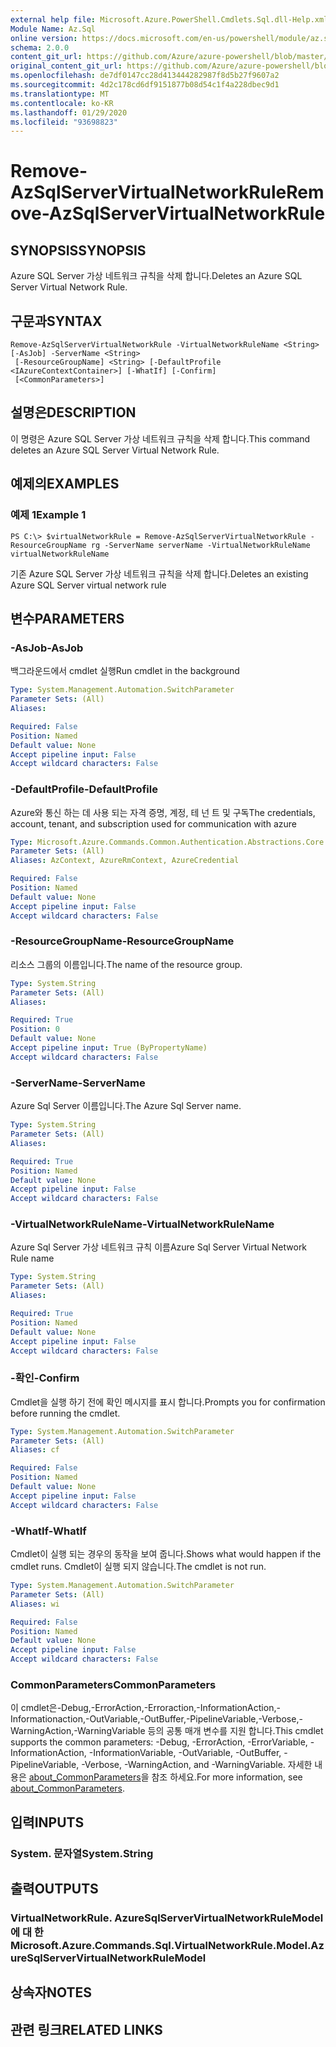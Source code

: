 ```yaml
---
external help file: Microsoft.Azure.PowerShell.Cmdlets.Sql.dll-Help.xml
Module Name: Az.Sql
online version: https://docs.microsoft.com/en-us/powershell/module/az.sql/remove-azsqlservervirtualnetworkrule
schema: 2.0.0
content_git_url: https://github.com/Azure/azure-powershell/blob/master/src/Sql/Sql/help/Remove-AzSqlServerVirtualNetworkRule.md
original_content_git_url: https://github.com/Azure/azure-powershell/blob/master/src/Sql/Sql/help/Remove-AzSqlServerVirtualNetworkRule.md
ms.openlocfilehash: de7df0147cc28d413444282987f8d5b27f9607a2
ms.sourcegitcommit: 4d2c178cd6df9151877b08d54c1f4a228dbec9d1
ms.translationtype: MT
ms.contentlocale: ko-KR
ms.lasthandoff: 01/29/2020
ms.locfileid: "93698823"
---
```

# <span data-ttu-id="7c5bd-101">Remove-AzSqlServerVirtualNetworkRule</span><span class="sxs-lookup"><span data-stu-id="7c5bd-101">Remove-AzSqlServerVirtualNetworkRule</span></span>

## <span data-ttu-id="7c5bd-102">SYNOPSIS</span><span class="sxs-lookup"><span data-stu-id="7c5bd-102">SYNOPSIS</span></span>
<span data-ttu-id="7c5bd-103">Azure SQL Server 가상 네트워크 규칙을 삭제 합니다.</span><span class="sxs-lookup"><span data-stu-id="7c5bd-103">Deletes an Azure SQL Server Virtual Network Rule.</span></span>

## <span data-ttu-id="7c5bd-104">구문과</span><span class="sxs-lookup"><span data-stu-id="7c5bd-104">SYNTAX</span></span>

```
Remove-AzSqlServerVirtualNetworkRule -VirtualNetworkRuleName <String> [-AsJob] -ServerName <String>
 [-ResourceGroupName] <String> [-DefaultProfile <IAzureContextContainer>] [-WhatIf] [-Confirm]
 [<CommonParameters>]
```

## <span data-ttu-id="7c5bd-105">설명은</span><span class="sxs-lookup"><span data-stu-id="7c5bd-105">DESCRIPTION</span></span>
<span data-ttu-id="7c5bd-106">이 명령은 Azure SQL Server 가상 네트워크 규칙을 삭제 합니다.</span><span class="sxs-lookup"><span data-stu-id="7c5bd-106">This command deletes an Azure SQL Server Virtual Network Rule.</span></span>

## <span data-ttu-id="7c5bd-107">예제의</span><span class="sxs-lookup"><span data-stu-id="7c5bd-107">EXAMPLES</span></span>

### <span data-ttu-id="7c5bd-108">예제 1</span><span class="sxs-lookup"><span data-stu-id="7c5bd-108">Example 1</span></span>
```
PS C:\> $virtualNetworkRule = Remove-AzSqlServerVirtualNetworkRule -ResourceGroupName rg -ServerName serverName -VirtualNetworkRuleName virtualNetworkRuleName
```

<span data-ttu-id="7c5bd-109">기존 Azure SQL Server 가상 네트워크 규칙을 삭제 합니다.</span><span class="sxs-lookup"><span data-stu-id="7c5bd-109">Deletes an existing Azure SQL Server virtual network rule</span></span>

## <span data-ttu-id="7c5bd-110">변수</span><span class="sxs-lookup"><span data-stu-id="7c5bd-110">PARAMETERS</span></span>

### <span data-ttu-id="7c5bd-111">-AsJob</span><span class="sxs-lookup"><span data-stu-id="7c5bd-111">-AsJob</span></span>
<span data-ttu-id="7c5bd-112">백그라운드에서 cmdlet 실행</span><span class="sxs-lookup"><span data-stu-id="7c5bd-112">Run cmdlet in the background</span></span>

```yaml
Type: System.Management.Automation.SwitchParameter
Parameter Sets: (All)
Aliases:

Required: False
Position: Named
Default value: None
Accept pipeline input: False
Accept wildcard characters: False
```

### <span data-ttu-id="7c5bd-113">-DefaultProfile</span><span class="sxs-lookup"><span data-stu-id="7c5bd-113">-DefaultProfile</span></span>
<span data-ttu-id="7c5bd-114">Azure와 통신 하는 데 사용 되는 자격 증명, 계정, 테 넌 트 및 구독</span><span class="sxs-lookup"><span data-stu-id="7c5bd-114">The credentials, account, tenant, and subscription used for communication with azure</span></span>

```yaml
Type: Microsoft.Azure.Commands.Common.Authentication.Abstractions.Core.IAzureContextContainer
Parameter Sets: (All)
Aliases: AzContext, AzureRmContext, AzureCredential

Required: False
Position: Named
Default value: None
Accept pipeline input: False
Accept wildcard characters: False
```

### <span data-ttu-id="7c5bd-115">-ResourceGroupName</span><span class="sxs-lookup"><span data-stu-id="7c5bd-115">-ResourceGroupName</span></span>
<span data-ttu-id="7c5bd-116">리소스 그룹의 이름입니다.</span><span class="sxs-lookup"><span data-stu-id="7c5bd-116">The name of the resource group.</span></span>

```yaml
Type: System.String
Parameter Sets: (All)
Aliases:

Required: True
Position: 0
Default value: None
Accept pipeline input: True (ByPropertyName)
Accept wildcard characters: False
```

### <span data-ttu-id="7c5bd-117">-ServerName</span><span class="sxs-lookup"><span data-stu-id="7c5bd-117">-ServerName</span></span>
<span data-ttu-id="7c5bd-118">Azure Sql Server 이름입니다.</span><span class="sxs-lookup"><span data-stu-id="7c5bd-118">The Azure Sql Server name.</span></span>

```yaml
Type: System.String
Parameter Sets: (All)
Aliases:

Required: True
Position: Named
Default value: None
Accept pipeline input: False
Accept wildcard characters: False
```

### <span data-ttu-id="7c5bd-119">-VirtualNetworkRuleName</span><span class="sxs-lookup"><span data-stu-id="7c5bd-119">-VirtualNetworkRuleName</span></span>
<span data-ttu-id="7c5bd-120">Azure Sql Server 가상 네트워크 규칙 이름</span><span class="sxs-lookup"><span data-stu-id="7c5bd-120">Azure Sql Server Virtual Network Rule name</span></span>

```yaml
Type: System.String
Parameter Sets: (All)
Aliases:

Required: True
Position: Named
Default value: None
Accept pipeline input: False
Accept wildcard characters: False
```

### <span data-ttu-id="7c5bd-121">-확인</span><span class="sxs-lookup"><span data-stu-id="7c5bd-121">-Confirm</span></span>
<span data-ttu-id="7c5bd-122">Cmdlet을 실행 하기 전에 확인 메시지를 표시 합니다.</span><span class="sxs-lookup"><span data-stu-id="7c5bd-122">Prompts you for confirmation before running the cmdlet.</span></span>

```yaml
Type: System.Management.Automation.SwitchParameter
Parameter Sets: (All)
Aliases: cf

Required: False
Position: Named
Default value: None
Accept pipeline input: False
Accept wildcard characters: False
```

### <span data-ttu-id="7c5bd-123">-WhatIf</span><span class="sxs-lookup"><span data-stu-id="7c5bd-123">-WhatIf</span></span>
<span data-ttu-id="7c5bd-124">Cmdlet이 실행 되는 경우의 동작을 보여 줍니다.</span><span class="sxs-lookup"><span data-stu-id="7c5bd-124">Shows what would happen if the cmdlet runs.</span></span>
<span data-ttu-id="7c5bd-125">Cmdlet이 실행 되지 않습니다.</span><span class="sxs-lookup"><span data-stu-id="7c5bd-125">The cmdlet is not run.</span></span>

```yaml
Type: System.Management.Automation.SwitchParameter
Parameter Sets: (All)
Aliases: wi

Required: False
Position: Named
Default value: None
Accept pipeline input: False
Accept wildcard characters: False
```

### <span data-ttu-id="7c5bd-126">CommonParameters</span><span class="sxs-lookup"><span data-stu-id="7c5bd-126">CommonParameters</span></span>
<span data-ttu-id="7c5bd-127">이 cmdlet은-Debug,-ErrorAction,-Erroraction,-InformationAction,-Informationaction,-OutVariable,-OutBuffer,-PipelineVariable,-Verbose,-WarningAction,-WarningVariable 등의 공통 매개 변수를 지원 합니다.</span><span class="sxs-lookup"><span data-stu-id="7c5bd-127">This cmdlet supports the common parameters: -Debug, -ErrorAction, -ErrorVariable, -InformationAction, -InformationVariable, -OutVariable, -OutBuffer, -PipelineVariable, -Verbose, -WarningAction, and -WarningVariable.</span></span> <span data-ttu-id="7c5bd-128">자세한 내용은 [about_CommonParameters](https://go.microsoft.com/fwlink/?LinkID=113216)을 참조 하세요.</span><span class="sxs-lookup"><span data-stu-id="7c5bd-128">For more information, see [about_CommonParameters](https://go.microsoft.com/fwlink/?LinkID=113216).</span></span>

## <span data-ttu-id="7c5bd-129">입력</span><span class="sxs-lookup"><span data-stu-id="7c5bd-129">INPUTS</span></span>

### <span data-ttu-id="7c5bd-130">System. 문자열</span><span class="sxs-lookup"><span data-stu-id="7c5bd-130">System.String</span></span>

## <span data-ttu-id="7c5bd-131">출력</span><span class="sxs-lookup"><span data-stu-id="7c5bd-131">OUTPUTS</span></span>

### <span data-ttu-id="7c5bd-132">VirtualNetworkRule. AzureSqlServerVirtualNetworkRuleModel에 대 한</span><span class="sxs-lookup"><span data-stu-id="7c5bd-132">Microsoft.Azure.Commands.Sql.VirtualNetworkRule.Model.AzureSqlServerVirtualNetworkRuleModel</span></span>

## <span data-ttu-id="7c5bd-133">상속자</span><span class="sxs-lookup"><span data-stu-id="7c5bd-133">NOTES</span></span>

## <span data-ttu-id="7c5bd-134">관련 링크</span><span class="sxs-lookup"><span data-stu-id="7c5bd-134">RELATED LINKS</span></span>
